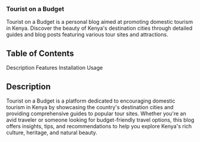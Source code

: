 ### Tourist on a Budget
Tourist on a Budget is a personal blog aimed at promoting domestic tourism in Kenya. Discover the beauty of Kenya's destination cities through detailed guides and blog posts featuring various tour sites and attractions.

## Table of Contents
Description
Features
Installation
Usage


## Description
 Tourist on a Budget is a platform dedicated to encouraging domestic tourism in Kenya by showcasing the country's destination cities and providing comprehensive guides to popular tour sites. Whether you're an avid traveler or someone looking for budget-friendly travel options, this blog offers insights, tips, and recommendations to help you explore Kenya's rich culture, heritage, and natural beauty.


